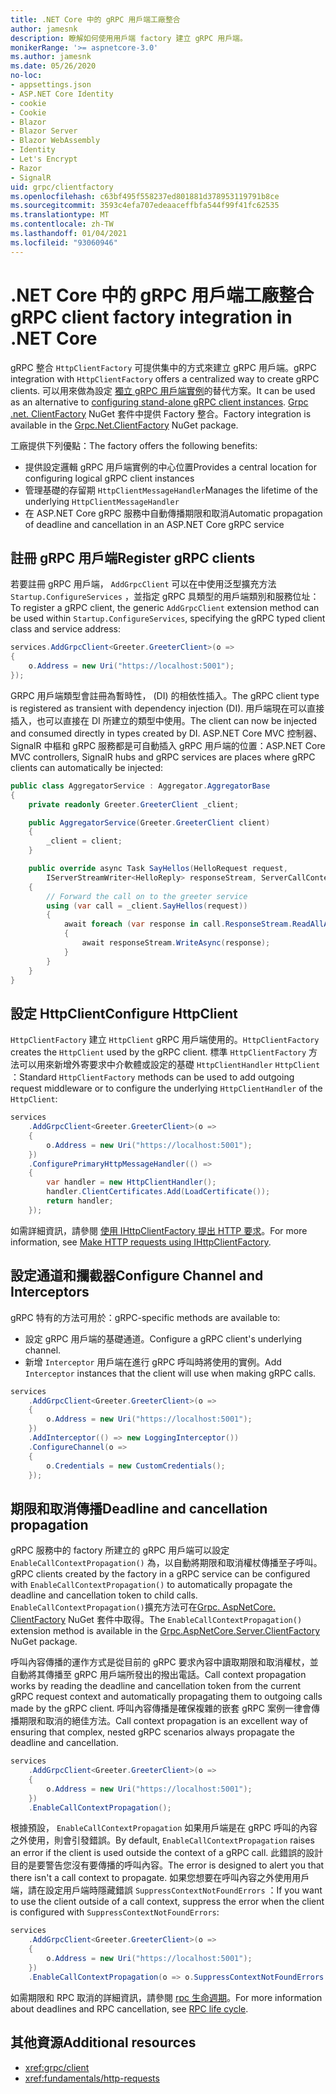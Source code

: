 ```yaml
---
title: .NET Core 中的 gRPC 用戶端工廠整合
author: jamesnk
description: 瞭解如何使用用戶端 factory 建立 gRPC 用戶端。
monikerRange: '>= aspnetcore-3.0'
ms.author: jamesnk
ms.date: 05/26/2020
no-loc:
- appsettings.json
- ASP.NET Core Identity
- cookie
- Cookie
- Blazor
- Blazor Server
- Blazor WebAssembly
- Identity
- Let's Encrypt
- Razor
- SignalR
uid: grpc/clientfactory
ms.openlocfilehash: c63bf495f558237ed801881d378953119791b8ce
ms.sourcegitcommit: 3593c4efa707edeaaceffbfa544f99f41fc62535
ms.translationtype: MT
ms.contentlocale: zh-TW
ms.lasthandoff: 01/04/2021
ms.locfileid: "93060946"
---
```

# <a name="grpc-client-factory-integration-in-net-core"></a><span data-ttu-id="96b6c-103">.NET Core 中的 gRPC 用戶端工廠整合</span><span class="sxs-lookup"><span data-stu-id="96b6c-103">gRPC client factory integration in .NET Core</span></span>

<span data-ttu-id="96b6c-104">gRPC 整合 `HttpClientFactory` 可提供集中的方式來建立 gRPC 用戶端。</span><span class="sxs-lookup"><span data-stu-id="96b6c-104">gRPC integration with `HttpClientFactory` offers a centralized way to create gRPC clients.</span></span> <span data-ttu-id="96b6c-105">可以用來做為設定 [獨立 gRPC 用戶端實例](xref:grpc/client)的替代方案。</span><span class="sxs-lookup"><span data-stu-id="96b6c-105">It can be used as an alternative to [configuring stand-alone gRPC client instances](xref:grpc/client).</span></span> <span data-ttu-id="96b6c-106">[Grpc .net. ClientFactory](https://www.nuget.org/packages/Grpc.Net.ClientFactory) NuGet 套件中提供 Factory 整合。</span><span class="sxs-lookup"><span data-stu-id="96b6c-106">Factory integration is available in the [Grpc.Net.ClientFactory](https://www.nuget.org/packages/Grpc.Net.ClientFactory) NuGet package.</span></span>

<span data-ttu-id="96b6c-107">工廠提供下列優點：</span><span class="sxs-lookup"><span data-stu-id="96b6c-107">The factory offers the following benefits:</span></span>

* <span data-ttu-id="96b6c-108">提供設定邏輯 gRPC 用戶端實例的中心位置</span><span class="sxs-lookup"><span data-stu-id="96b6c-108">Provides a central location for configuring logical gRPC client instances</span></span>
* <span data-ttu-id="96b6c-109">管理基礎的存留期 `HttpClientMessageHandler`</span><span class="sxs-lookup"><span data-stu-id="96b6c-109">Manages the lifetime of the underlying `HttpClientMessageHandler`</span></span>
* <span data-ttu-id="96b6c-110">在 ASP.NET Core gRPC 服務中自動傳播期限和取消</span><span class="sxs-lookup"><span data-stu-id="96b6c-110">Automatic propagation of deadline and cancellation in an ASP.NET Core gRPC service</span></span>

## <a name="register-grpc-clients"></a><span data-ttu-id="96b6c-111">註冊 gRPC 用戶端</span><span class="sxs-lookup"><span data-stu-id="96b6c-111">Register gRPC clients</span></span>

<span data-ttu-id="96b6c-112">若要註冊 gRPC 用戶端， `AddGrpcClient` 可以在中使用泛型擴充方法 `Startup.ConfigureServices` ，並指定 gRPC 具類型的用戶端類別和服務位址：</span><span class="sxs-lookup"><span data-stu-id="96b6c-112">To register a gRPC client, the generic `AddGrpcClient` extension method can be used within `Startup.ConfigureServices`, specifying the gRPC typed client class and service address:</span></span>

```csharp
services.AddGrpcClient<Greeter.GreeterClient>(o =>
{
    o.Address = new Uri("https://localhost:5001");
});
```

<span data-ttu-id="96b6c-113">GRPC 用戶端類型會註冊為暫時性， (DI) 的相依性插入。</span><span class="sxs-lookup"><span data-stu-id="96b6c-113">The gRPC client type is registered as transient with dependency injection (DI).</span></span> <span data-ttu-id="96b6c-114">用戶端現在可以直接插入，也可以直接在 DI 所建立的類型中使用。</span><span class="sxs-lookup"><span data-stu-id="96b6c-114">The client can now be injected and consumed directly in types created by DI.</span></span> <span data-ttu-id="96b6c-115">ASP.NET Core MVC 控制器、 SignalR 中樞和 gRPC 服務都是可自動插入 gRPC 用戶端的位置：</span><span class="sxs-lookup"><span data-stu-id="96b6c-115">ASP.NET Core MVC controllers, SignalR hubs and gRPC services are places where gRPC clients can automatically be injected:</span></span>

```csharp
public class AggregatorService : Aggregator.AggregatorBase
{
    private readonly Greeter.GreeterClient _client;

    public AggregatorService(Greeter.GreeterClient client)
    {
        _client = client;
    }

    public override async Task SayHellos(HelloRequest request,
        IServerStreamWriter<HelloReply> responseStream, ServerCallContext context)
    {
        // Forward the call on to the greeter service
        using (var call = _client.SayHellos(request))
        {
            await foreach (var response in call.ResponseStream.ReadAllAsync())
            {
                await responseStream.WriteAsync(response);
            }
        }
    }
}
```

## <a name="configure-httpclient"></a><span data-ttu-id="96b6c-116">設定 HttpClient</span><span class="sxs-lookup"><span data-stu-id="96b6c-116">Configure HttpClient</span></span>

<span data-ttu-id="96b6c-117">`HttpClientFactory` 建立 `HttpClient` gRPC 用戶端使用的。</span><span class="sxs-lookup"><span data-stu-id="96b6c-117">`HttpClientFactory` creates the `HttpClient` used by the gRPC client.</span></span> <span data-ttu-id="96b6c-118">標準 `HttpClientFactory` 方法可以用來新增外寄要求中介軟體或設定的基礎 `HttpClientHandler` `HttpClient` ：</span><span class="sxs-lookup"><span data-stu-id="96b6c-118">Standard `HttpClientFactory` methods can be used to add outgoing request middleware or to configure the underlying `HttpClientHandler` of the `HttpClient`:</span></span>

```csharp
services
    .AddGrpcClient<Greeter.GreeterClient>(o =>
    {
        o.Address = new Uri("https://localhost:5001");
    })
    .ConfigurePrimaryHttpMessageHandler(() =>
    {
        var handler = new HttpClientHandler();
        handler.ClientCertificates.Add(LoadCertificate());
        return handler;
    });
```

<span data-ttu-id="96b6c-119">如需詳細資訊，請參閱 [使用 IHttpClientFactory 提出 HTTP 要求](xref:fundamentals/http-requests)。</span><span class="sxs-lookup"><span data-stu-id="96b6c-119">For more information, see [Make HTTP requests using IHttpClientFactory](xref:fundamentals/http-requests).</span></span>

## <a name="configure-channel-and-interceptors"></a><span data-ttu-id="96b6c-120">設定通道和攔截器</span><span class="sxs-lookup"><span data-stu-id="96b6c-120">Configure Channel and Interceptors</span></span>

<span data-ttu-id="96b6c-121">gRPC 特有的方法可用於：</span><span class="sxs-lookup"><span data-stu-id="96b6c-121">gRPC-specific methods are available to:</span></span>

* <span data-ttu-id="96b6c-122">設定 gRPC 用戶端的基礎通道。</span><span class="sxs-lookup"><span data-stu-id="96b6c-122">Configure a gRPC client's underlying channel.</span></span>
* <span data-ttu-id="96b6c-123">新增 `Interceptor` 用戶端在進行 gRPC 呼叫時將使用的實例。</span><span class="sxs-lookup"><span data-stu-id="96b6c-123">Add `Interceptor` instances that the client will use when making gRPC calls.</span></span>

```csharp
services
    .AddGrpcClient<Greeter.GreeterClient>(o =>
    {
        o.Address = new Uri("https://localhost:5001");
    })
    .AddInterceptor(() => new LoggingInterceptor())
    .ConfigureChannel(o =>
    {
        o.Credentials = new CustomCredentials();
    });
```

## <a name="deadline-and-cancellation-propagation"></a><span data-ttu-id="96b6c-124">期限和取消傳播</span><span class="sxs-lookup"><span data-stu-id="96b6c-124">Deadline and cancellation propagation</span></span>

<span data-ttu-id="96b6c-125">gRPC 服務中的 factory 所建立的 gRPC 用戶端可以設定 `EnableCallContextPropagation()` 為，以自動將期限和取消權杖傳播至子呼叫。</span><span class="sxs-lookup"><span data-stu-id="96b6c-125">gRPC clients created by the factory in a gRPC service can be configured with `EnableCallContextPropagation()` to automatically propagate the deadline and cancellation token to child calls.</span></span> <span data-ttu-id="96b6c-126">`EnableCallContextPropagation()`擴充方法可在[Grpc. AspNetCore. ClientFactory](https://www.nuget.org/packages/Grpc.AspNetCore.Server.ClientFactory) NuGet 套件中取得。</span><span class="sxs-lookup"><span data-stu-id="96b6c-126">The `EnableCallContextPropagation()` extension method is available in the [Grpc.AspNetCore.Server.ClientFactory](https://www.nuget.org/packages/Grpc.AspNetCore.Server.ClientFactory) NuGet package.</span></span>

<span data-ttu-id="96b6c-127">呼叫內容傳播的運作方式是從目前的 gRPC 要求內容中讀取期限和取消權杖，並自動將其傳播至 gRPC 用戶端所發出的撥出電話。</span><span class="sxs-lookup"><span data-stu-id="96b6c-127">Call context propagation works by reading the deadline and cancellation token from the current gRPC request context and automatically propagating them to outgoing calls made by the gRPC client.</span></span> <span data-ttu-id="96b6c-128">呼叫內容傳播是確保複雜的嵌套 gRPC 案例一律會傳播期限和取消的絕佳方法。</span><span class="sxs-lookup"><span data-stu-id="96b6c-128">Call context propagation is an excellent way of ensuring that complex, nested gRPC scenarios always propagate the deadline and cancellation.</span></span>

```csharp
services
    .AddGrpcClient<Greeter.GreeterClient>(o =>
    {
        o.Address = new Uri("https://localhost:5001");
    })
    .EnableCallContextPropagation();
```

<span data-ttu-id="96b6c-129">根據預設， `EnableCallContextPropagation` 如果用戶端是在 gRPC 呼叫的內容之外使用，則會引發錯誤。</span><span class="sxs-lookup"><span data-stu-id="96b6c-129">By default, `EnableCallContextPropagation` raises an error if the client is used outside the context of a gRPC call.</span></span> <span data-ttu-id="96b6c-130">此錯誤的設計目的是要警告您沒有要傳播的呼叫內容。</span><span class="sxs-lookup"><span data-stu-id="96b6c-130">The error is designed to alert you that there isn't a call context to propagate.</span></span> <span data-ttu-id="96b6c-131">如果您想要在呼叫內容之外使用用戶端，請在設定用戶端時隱藏錯誤 `SuppressContextNotFoundErrors` ：</span><span class="sxs-lookup"><span data-stu-id="96b6c-131">If you want to use the client outside of a call context, suppress the error when the client is configured with `SuppressContextNotFoundErrors`:</span></span>

```csharp
services
    .AddGrpcClient<Greeter.GreeterClient>(o =>
    {
        o.Address = new Uri("https://localhost:5001");
    })
    .EnableCallContextPropagation(o => o.SuppressContextNotFoundErrors = true);
```

<span data-ttu-id="96b6c-132">如需期限和 RPC 取消的詳細資訊，請參閱 [rpc 生命週期](https://www.grpc.io/docs/guides/concepts/#rpc-life-cycle)。</span><span class="sxs-lookup"><span data-stu-id="96b6c-132">For more information about deadlines and RPC cancellation, see [RPC life cycle](https://www.grpc.io/docs/guides/concepts/#rpc-life-cycle).</span></span>

## <a name="additional-resources"></a><span data-ttu-id="96b6c-133">其他資源</span><span class="sxs-lookup"><span data-stu-id="96b6c-133">Additional resources</span></span>

* <xref:grpc/client>
* <xref:fundamentals/http-requests>
